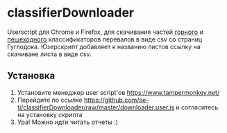 # classifierDownloader

Userscript для Chrome и Firefox, для скачивания частей [горного](https://docs.google.com/spreadsheets/d/e/2PACX-1vQQ3X7Yj-45yzG9cn2V0MCV0N7cm6jqp6EgIgOhRquJ455z7LzC5RI2EYxHv67Eq7ocAYipBVpUSmp6/pubhtml) и [пешеходного](https://docs.google.com/spreadsheets/d/e/2PACX-1vScHwAGONYYwxgeGvPhNg_IkLN_FkAJw1vs2Pkp5F2sTp6m4H7ya_L5HG9Zwc_nso-Vbq67mY2UzBp0/pubhtml) классификаторов перевалов в виде csv со страниц Гуглодока.
Юзерскрипт добавляет к названию листов ссылку на скачиване листа в виде csv.

## Установка
1. Установите менеджер user script'ов https://www.tampermonkey.net/
2. Перейдите по ссылке https://github.com/se-ti/classifierDownloader/raw/master/downloader.user.js и согласитесь на установку скрипта 
3. Ура! Можно идти читать отчеты :)
